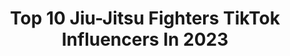 ---
title: Top 10 Jiu-Jitsu Fighters TikTok Influencers In 2023
description: >-
  Find top jiu-jitsu fighters TikTok influencers in 2023. Most popular hashtags: #jiujitsu #fyp #foryoupage #foryou.
platform: TikTok
hits: 80
text_top: Analyze the most popular TikTok influencers on inBeat.
text_bottom: Our platform holds 80 TikTok influencers like this for you to connect with.
profiles:
  - username: "faithfullyme"
    fullname: >-
      fafa
    bio: >-
      Mom (2 humans & 2 🐶) my fam & I are Jiu Jitsu fighters 🇧🇷🇺🇸📍FL
    location: "United States"
    followers: 277500
    engagement: 990
    commentsToLikes: 0.007809
    id: ck9si7z0lxe600j784jzztt6d
    verified: false
    hashtags: "#fyp, #jiujitsu, #funny, #trend"
  - username: "mikesaffaie"
    fullname: >-
      Mike Saffaie
    bio: >-
      🥋Gracie Jiu-Jitsu Black Belt 🏋🏼Strength/Conditioning Coach 📲IG@mikesaffaie
    location: "United States"
    followers: 2379
    engagement: 296
    commentsToLikes: 0.027577
    id: ckbw3nfupx6cu0j23a581x6r0
    verified: false
    hashtags: "#balance, #coronavirus, #abs, #core"
  - username: "kylejitz"
    fullname: >-
      Kyle Huang
    bio: >-
      Jiu Jitsu Black Belt 🥋 Bow hunter 🏹 Gamer/Streamer 🎥 Free Stocks ⬇️⬇️⬇️
    location: "United States"
    followers: 178700
    engagement: 730
    commentsToLikes: 0.010242
    id: ck976tjkg10770j78prs4gapn
    verified: false
    hashtags: "#foryou, #bowhunting, #archery, #foryoupage"
  - username: "jasonwesley_"
    fullname: >-
      Jason 
    bio: >-
      Actor 🎭 Veteran 🦅🌎⚓️ LA📍Jiujitsu Living Life On Purpose Eph. 3:20-21 📖
    location: "United States"
    followers: 284500
    engagement: 1684
    commentsToLikes: 0.070342
    id: ck9nmw5aymeg80j783t3daa7a
    verified: false
    hashtags: "#therealmrjr, #election2020, #jasonwesley, #keyandpeele"
  - username: "cjoyrose"
    fullname: >-
      Cjrose
    bio: >-
      Lesbian🌈 Jiujitsu🥋 Fitness💪🏻 Michigan🤚🏻 26 18+
    location: "United States"
    followers: 4395
    engagement: 1455
    commentsToLikes: 0.031378
    id: ckc7qjtsrvzwf0j23enfoq5gu
    verified: false
    hashtags: "#lesbianproblems, #foryoupage, #gay, #michigan"
  - username: "genothefilipino"
    fullname: >-
      Geno Quintin
    bio: >-
      Martial Arts & Good Vibes 🇵🇭🥊🥋 More Educational Content ⬇️ Available Here ⬇️
    location: "United States"
    followers: 283800
    engagement: 1915
    commentsToLikes: 0.007079
    id: ckcunpgr1i5ob0j23sroi9imz
    verified: false
    hashtags: "#kali, #muaythai, #martialarts, #jiujitsu"
  - username: "slickvickba"
    fullname: >-
      Vicki Magyar
    bio: >-
      ✨Lioness🦁Healer🤲🏽Joy😄 🌻You create your reality🥋
    location: "United States"
    followers: 191300
    engagement: 908
    commentsToLikes: 0.057857
    id: ckbqgl4vm21un0j23v5apdkkq
    verified: false
    hashtags: "#fyp, #vikingtiktok, #fittiktok, #millionactsoflove"
  - username: "stephen__gaon"
    fullname: >-
      Stephen__Gaon
    bio: >-
      Spread positivity
    location: "United States"
    followers: 3166
    engagement: 556
    commentsToLikes: 0.134388
    id: ckblgeopma3400j23kimbjelp
    verified: false
    hashtags: "#jiujitsu, #music, #foryou, #foryoupage"
  - username: "chelseakyann"
    fullname: >-
      ChelseaKyann
    bio: >-
      Professional MMA Fighter Self Defense 👊🏻 CHELSEAKYANN10=10% Birdie Alarms
    location: "United States"
    followers: 284100
    engagement: 1420
    commentsToLikes: 0.012553
    id: ckbwaudrd0ahu0j23pnzujres
    verified: false
    hashtags: "#selfdefensetoolsforwomen, #selfdefense, #fyp, #selfdefensetechniques"
  - username: "supersaiyachamp"
    fullname: >-
      Alberto Serrano Gove
    bio: >-
      Atleta IG supersaiyachamp YouTube Alberto Serrano 30 podios internacionales
    location: "Mexico"
    followers: 639000
    engagement: 1652
    commentsToLikes: 0.015048
    id: ck8sa9vrf159o0j78t3yp2hu3
    verified: false
    hashtags: "#albertoserranojiujitsu, #mexico, #defensapersonal, #vlog"
---